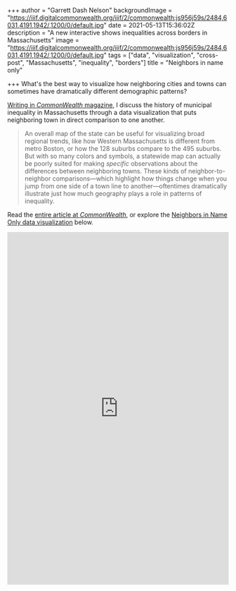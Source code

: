 +++
author = "Garrett Dash Nelson"
backgroundImage = "https://iiif.digitalcommonwealth.org/iiif/2/commonwealth:js956j59s/2484,6031,4191,1942/,1200/0/default.jpg"
date = 2021-05-13T15:36:02Z
description = "A new interactive shows inequalities across borders in Massachusetts"
image = "https://iiif.digitalcommonwealth.org/iiif/2/commonwealth:js956j59s/2484,6031,4191,1942/,1200/0/default.jpg"
tags = ["data", "visualization", "cross-post", "Massachusetts", "inequality", "borders"]
title = "Neighbors in name only"

+++
What's the best way to visualize how neighboring cities and towns can sometimes have dramatically different demographic patterns?

[Writing in _CommonWealth_ magazine](https://commonwealthmagazine.org/news-analysis/stark-differences-make-many-mass-communities-neighbors-in-name-only/), I discuss the history of municipal inequality in Massachusetts through a data visualization that puts neighboring town in direct comparison to one another.

> An overall map of the state can be useful for visualizing broad regional trends, like how Western Massachusetts is different from metro Boston, or how the 128 suburbs compare to the 495 suburbs. But with so many colors and symbols, a statewide map can actually be poorly suited for making _specific_ observations about the differences between neighboring towns. These kinds of neighbor-to-neighbor comparisons—which highlight how things change when you jump from one side of a town line to another—oftentimes dramatically illustrate just how much geography plays a role in patterns of inequality.

Read the [entire article at _CommonWealth_](https://commonwealthmagazine.org/news-analysis/stark-differences-make-many-mass-communities-neighbors-in-name-only/), or explore the [Neighbors in Name Only data visualization](https://neighbors-in-name-only.glitch.me) below.

<div class="glitch-embed-wrap mt-2" style="height: 800px; width: 100%;"> <iframe src="https://glitch.com/embed/#!/embed/neighbors-in-name-only?path=README.md&previewSize=100" title="neighbors-in-name-only on Glitch" allow="geolocation; microphone; camera; midi; vr; encrypted-media" style="height: 100%; width: 100%; border: 0;"> </iframe> </div>